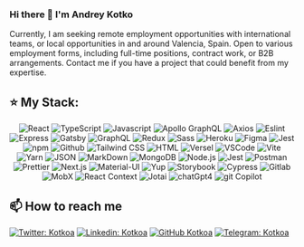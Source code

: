 ### Hi there 👋 I'm Andrey Kotko

<!-- [![Typing SVG](<https://readme-typing-svg.demolab.com?font=Fira+Code&pause=1000&color=49F715&random=false&width=435&lines=Lorem+ipsum+dolor+amet...;Frontend+(React)+Developer;6%2B+years+experience+UI+development>)](https://git.io/typing-svg) -->

Currently, I am seeking remote employment opportunities with international teams, or local opportunities in and around Valencia, Spain. Open to various employment forms, including full-time positions, contract work, or B2B arrangements. Contact me if you have a project that could benefit from my expertise.

## ⭐️ My Stack:

<div align="center">
<img alt="React" src="https://ziadoua.github.io/m3-Markdown-Badges/badges/React/react3.svg" />
<img alt="TypeScript" src="https://ziadoua.github.io/m3-Markdown-Badges/badges/TypeScript/typescript3.svg" />
<img alt="Javascript" src="https://ziadoua.github.io/m3-Markdown-Badges/badges/Javascript/javascript3.svg"> 
<img alt="Apollo GraphQL" src="https://ziadoua.github.io/m3-Markdown-Badges/badges/ApolloGraphQL/apollographql3.svg" />
<img alt="Axios" src="https://ziadoua.github.io/m3-Markdown-Badges/badges/Axios/axios1.svg">
<img alt="Eslint" src="https://ziadoua.github.io/m3-Markdown-Badges/badges/ESLint/eslint3.svg" />
<img alt="Express" src="https://ziadoua.github.io/m3-Markdown-Badges/badges/Express/express3.svg" />
<img alt="Gatsby" src="https://ziadoua.github.io/m3-Markdown-Badges/badges/Gatsby/gatsby3.svg"> 
<img alt="GraphQL" src="https://ziadoua.github.io/m3-Markdown-Badges/badges/GraphQL/graphql3.svg" />
<img alt="Redux" src="https://ziadoua.github.io/m3-Markdown-Badges/badges/Redux/redux3.svg" />
<img alt="Sass" src="https://ziadoua.github.io/m3-Markdown-Badges/badges/Sass/sass3.svg">
<img alt="Heroku" src="https://ziadoua.github.io/m3-Markdown-Badges/badges/Heroku/heroku1.svg">
<img alt="Figma" src="https://ziadoua.github.io/m3-Markdown-Badges/badges/Figma/figma3.svg" />
<img alt="Jest" src="https://ziadoua.github.io/m3-Markdown-Badges/badges/Jest/jest3.svg" />
<img alt="npm" src="https://ziadoua.github.io/m3-Markdown-Badges/badges/npm/npm2.svg" />
<img alt="Github" src="https://ziadoua.github.io/m3-Markdown-Badges/badges/Github/github3.svg" />
<img alt="Tailwind CSS" src="https://ziadoua.github.io/m3-Markdown-Badges/badges/TailwindCSS/tailwindcss3.svg">
<img alt="HTML" src="https://ziadoua.github.io/m3-Markdown-Badges/badges/HTML/html3.svg">
<img alt="Versel" src="https://ziadoua.github.io/m3-Markdown-Badges/badges/Vercel/vercel3.svg">
<img alt="VSCode" src="https://ziadoua.github.io/m3-Markdown-Badges/badges/VisualStudioCode/visualstudiocode3.svg">
<img alt="Vite" src="https://ziadoua.github.io/m3-Markdown-Badges/badges/ViteJS/vitejs3.svg" />
<img alt="Yarn" src="https://ziadoua.github.io/m3-Markdown-Badges/badges/Yarn/yarn3.svg">
<img alt="JSON" src="https://ziadoua.github.io/m3-Markdown-Badges/badges/JSON/json3.svg">
<img alt="MarkDown" src="https://ziadoua.github.io/m3-Markdown-Badges/badges/Markdown/markdown3.svg">
<img alt="MongoDB" src="https://ziadoua.github.io/m3-Markdown-Badges/badges/MongoDB/mongodb3.svg">
<img alt="Node.js" src="https://ziadoua.github.io/m3-Markdown-Badges/badges/NodeJS/nodejs3.svg">
<img alt="Jest" src="https://ziadoua.github.io/m3-Markdown-Badges/badges/Jest/jest3.svg">
<img alt="Postman" src="https://ziadoua.github.io/m3-Markdown-Badges/badges/Postman/postman3.svg" />
<img alt="Prettier" src="https://ziadoua.github.io/m3-Markdown-Badges/badges/Prettier/prettier2.svg" />
<img alt="Next.js" src="https://ziadoua.github.io/m3-Markdown-Badges/badges/NextJS/nextjs3.svg" />

<img alt="Material-UI" src="https://img.shields.io/badge/Material--UI-gray?style=flat&logo=#007FFF&logoWidth=48" alt="Material-UI" />

<img alt="Yup" src="" />
<img alt="Storybook" src="" />
<img alt="Cypress" src="" />
<img alt="Gitlab" src="" />
<img alt="MobX" src="" />
<img alt="React Context" src="" />
<img alt="Jotai" src="" />
<img alt="chatGpt4" src="" />
<img alt="git Copilot" src="" />
</div>

## 📫 How to reach me

[![Twitter: Kotkoa](https://img.shields.io/twitter/follow/Kotkoa?style=social)](https://twitter.com/Kotkoa)
[![Linkedin: Kotkoa](https://img.shields.io/badge/-Kotkoa-black?style=flat-square&logo=Linkedin&logoColor=white&link=https://www.linkedin.com/in/kotkoa)](https://www.linkedin.com/in/kotkoa)
[![GitHub Kotkoa](https://img.shields.io/github/followers/Kotkoa?label=follow&style=social)](https://github.com/Kotkoa)
[![Telegram: Kotkoa](https://img.shields.io/badge/-Kotkoa-blue?style=flat-square&logo=Telegram&logoColor=white&link=https://t.me/Kotkoa)](https://t.me/Kotkoa)

<!--
**Kotkoa/kotkoa** is a ✨ _special_ ✨ repository because its `README.md` (this file) appears on your GitHub profile.

Here are some ideas to get you started:

- 🔭 I’m currently working on ...
- 🌱 I’m currently learning ...
- 👯 I’m looking to collaborate on ...
- 🤔 I’m looking for help with ...
- 💬 Ask me about ...
- 📫 How to reach me: ...
- 😄 Pronouns: ...
- ⚡ Fun fact: ...
  -->
